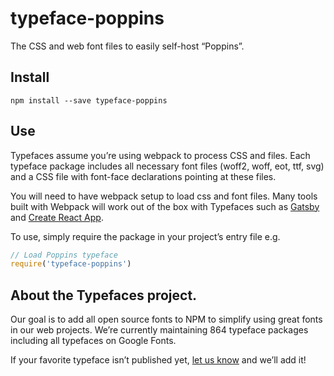 
# typeface-poppins

The CSS and web font files to easily self-host “Poppins”.

## Install

`npm install --save typeface-poppins`

## Use

Typefaces assume you’re using webpack to process CSS and files. Each typeface
package includes all necessary font files (woff2, woff, eot, ttf, svg) and
a CSS file with font-face declarations pointing at these files.

You will need to have webpack setup to load css and font files. Many tools built
with Webpack will work out of the box with Typefaces such as [Gatsby](https://github.com/gatsbyjs/gatsby)
and [Create React App](https://github.com/facebookincubator/create-react-app).

To use, simply require the package in your project’s entry file e.g.

```javascript
// Load Poppins typeface
require('typeface-poppins')
```

## About the Typefaces project.

Our goal is to add all open source fonts to NPM to simplify using great fonts in
our web projects. We’re currently maintaining 864 typeface packages
including all typefaces on Google Fonts.

If your favorite typeface isn’t published yet, [let us know](https://github.com/KyleAMathews/typefaces)
and we’ll add it!

